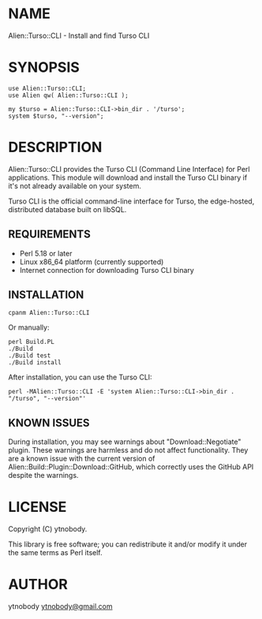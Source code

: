 
# NAME

Alien::Turso::CLI - Install and find Turso CLI

# SYNOPSIS

    use Alien::Turso::CLI;
    use Alien qw( Alien::Turso::CLI );
    
    my $turso = Alien::Turso::CLI->bin_dir . '/turso';
    system $turso, "--version";

# DESCRIPTION

Alien::Turso::CLI provides the Turso CLI (Command Line Interface) for Perl applications.
This module will download and install the Turso CLI binary if it's not already available on your system.

Turso CLI is the official command-line interface for Turso, the edge-hosted, distributed database built on libSQL.

## REQUIREMENTS

- Perl 5.18 or later
- Linux x86_64 platform (currently supported)
- Internet connection for downloading Turso CLI binary

## INSTALLATION

    cpanm Alien::Turso::CLI

Or manually:

    perl Build.PL
    ./Build
    ./Build test
    ./Build install

After installation, you can use the Turso CLI:

    perl -MAlien::Turso::CLI -E 'system Alien::Turso::CLI->bin_dir . "/turso", "--version"'

## KNOWN ISSUES

During installation, you may see warnings about "Download::Negotiate" plugin. 
These warnings are harmless and do not affect functionality. They are a known 
issue with the current version of Alien::Build::Plugin::Download::GitHub, 
which correctly uses the GitHub API despite the warnings.

# LICENSE

Copyright (C) ytnobody.

This library is free software; you can redistribute it and/or modify
it under the same terms as Perl itself.

# AUTHOR

ytnobody <ytnobody@gmail.com>
